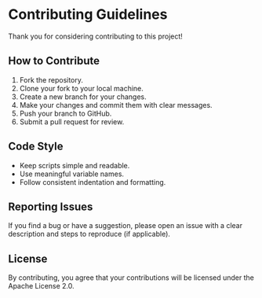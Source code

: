 # Contributing Guidelines

Thank you for considering contributing to this project!

## How to Contribute

1. Fork the repository.
2. Clone your fork to your local machine.
3. Create a new branch for your changes.
4. Make your changes and commit them with clear messages.
5. Push your branch to GitHub.
6. Submit a pull request for review.

## Code Style

- Keep scripts simple and readable.
- Use meaningful variable names.
- Follow consistent indentation and formatting.

## Reporting Issues

If you find a bug or have a suggestion, please open an issue with a clear description and steps to reproduce (if applicable).

## License

By contributing, you agree that your contributions will be licensed under the Apache License 2.0.
